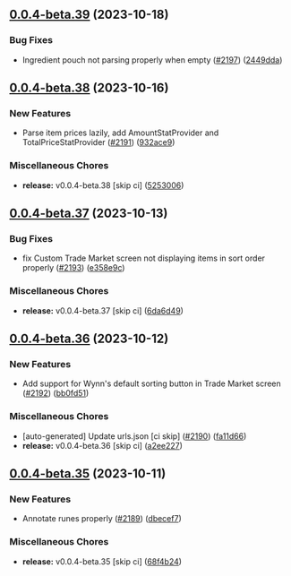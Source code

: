 ## [0.0.4-beta.39](https://github.com/Wynntils/Artemis/compare/v0.0.4-beta.38...v0.0.4-beta.39) (2023-10-18)


### Bug Fixes

* Ingredient pouch not parsing properly when empty ([#2197](https://github.com/Wynntils/Artemis/issues/2197)) ([2449dda](https://github.com/Wynntils/Artemis/commit/2449dda57412cccc530c1427edcdc921f5ad1e9d))

## [0.0.4-beta.38](https://github.com/Wynntils/Artemis/compare/v0.0.4-beta.37...v0.0.4-beta.38) (2023-10-16)


### New Features

* Parse item prices lazily, add AmountStatProvider and TotalPriceStatProvider ([#2191](https://github.com/Wynntils/Artemis/issues/2191)) ([932ace9](https://github.com/Wynntils/Artemis/commit/932ace9e3f50b428ef55901d41f07dc8a5db4861))


### Miscellaneous Chores

* **release:** v0.0.4-beta.38 [skip ci] ([5253006](https://github.com/Wynntils/Artemis/commit/52530061229f7015b0d0803cb07f3b0e558c5631))

## [0.0.4-beta.37](https://github.com/Wynntils/Artemis/compare/v0.0.4-beta.36...v0.0.4-beta.37) (2023-10-13)


### Bug Fixes

* fix Custom Trade Market screen not displaying items in sort order properly ([#2193](https://github.com/Wynntils/Artemis/issues/2193)) ([e358e9c](https://github.com/Wynntils/Artemis/commit/e358e9c66f106c1dfc3515de67866b1174a0a874))


### Miscellaneous Chores

* **release:** v0.0.4-beta.37 [skip ci] ([6da6d49](https://github.com/Wynntils/Artemis/commit/6da6d4916f14aa7f11eebace45c458083f798828))

## [0.0.4-beta.36](https://github.com/Wynntils/Artemis/compare/v0.0.4-beta.35...v0.0.4-beta.36) (2023-10-12)


### New Features

* Add support for Wynn's default sorting button in Trade Market screen ([#2192](https://github.com/Wynntils/Artemis/issues/2192)) ([bb0fd51](https://github.com/Wynntils/Artemis/commit/bb0fd513d33c07ae5df0827926426e8aa5e7fdd2))


### Miscellaneous Chores

* [auto-generated] Update urls.json [ci skip] ([#2190](https://github.com/Wynntils/Artemis/issues/2190)) ([fa11d66](https://github.com/Wynntils/Artemis/commit/fa11d66ed059b02d1753af861c2962fed39fe5c8))
* **release:** v0.0.4-beta.36 [skip ci] ([a2ee227](https://github.com/Wynntils/Artemis/commit/a2ee227e859356a74caf0942db11795ccdff86fd))

## [0.0.4-beta.35](https://github.com/Wynntils/Artemis/compare/v0.0.4-beta.34...v0.0.4-beta.35) (2023-10-11)


### New Features

* Annotate runes properly ([#2189](https://github.com/Wynntils/Artemis/issues/2189)) ([dbecef7](https://github.com/Wynntils/Artemis/commit/dbecef71ffdc2b78646d75bf5445a8176c03adaf))


### Miscellaneous Chores

* **release:** v0.0.4-beta.35 [skip ci] ([68f4b24](https://github.com/Wynntils/Artemis/commit/68f4b246a5f5a9692efb3cdaf0c1ccd9efc9175b))

